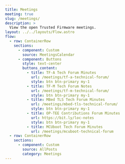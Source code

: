 ```yaml
---
title: Meetings
meeting: true
slug: /meetings/
description: >
  View the open Trusted Firmware meetings.
layout: ../../layouts/Flow.astro
flow:
  - row: ContainerRow
    sections:
      - component: Custom
        source: MeetingsCalendar
      - component: Buttons
        style: text-center
        buttons_content:
          - title: TF-A Tech Forum Minutes
            url: /meetings/tf-a-technical-forum/
            style: btn btn-primary my-1
          - title: TF-M Tech Forum Notes
            url: /meetings/tf-m-technical-forum/
            style: btn btn-primary my-1
          - title: MBed TLS Tech Forum Minutes
            url: /meetings/mbed-tls-technical-forum/
            style: btn btn-primary my-1
          - title: OP-TEE Contributions Forum Minutes
            url: https://bit.ly/loc-notes
            style: btn btn-primary my-1
          - title: MCUboot Tech Forum Minutes
            url: /meetings/mcuboot-technical-forum
  - row: ContainerRow
    sections:
      - component: Custom
        source: AllPosts
        category: Meetings
---
```

